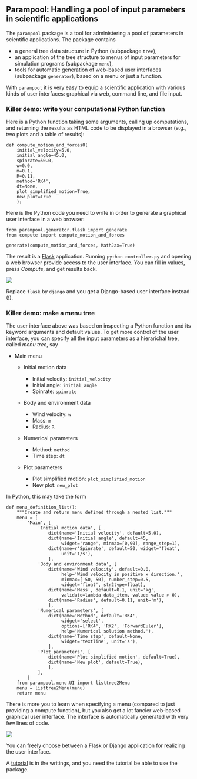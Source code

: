 ## Parampool: Handling a pool of input parameters in scientific applications

The `parampool` package is a tool for administering a pool of parameters
in scientific applications. The package contains

 * a general tree data structure in Python (subpackage `tree`),
 * an application of the tree structure to menus of input parameters
   for simulation programs (subpackage `menu`),
 * tools for automatic generation of web-based user interfaces
   (subpackage `generator`), based on a menu or just a function.

With `parampool` it is very easy to equip a scientific application with
various kinds of user interfaces: graphical via web, command line,
and file input.

### Killer demo: write your computational Python function

Here is a Python function taking some arguments, calling up computations,
and returning the results as HTML code to be displayed in a browser
(e.g., two plots and a table of results):


~~~~~~~~~~~~~~~~~~~~~~~~~~~~~~~~~~~~~~~~~~~~~~~~~~~~~~~~{.Python}
def compute_motion_and_forces0(
    initial_velocity=5.0,
    initial_angle=45.0,
    spinrate=50.0,
    w=0.0,
    m=0.1,
    R=0.11,
    method='RK4',
    dt=None,
    plot_simplified_motion=True,
    new_plot=True
    ):
~~~~~~~~~~~~~~~~~~~~~~~~~~~~~~~~~~~~~~~~~~~~~~~~~~~~~~~~~~~~~~~

Here is the Python code you need to write in order to generate a
graphical user interface in a web browser:


~~~~~~~~~~~~~~~~~~~~~~~~~~~~~~~~~~~~~~~~~~~~~~~~~~~~~~~~{.Python}
from parampool.generator.flask import generate
from compute import compute_motion_and_forces

generate(compute_motion_and_forces, MathJax=True)
~~~~~~~~~~~~~~~~~~~~~~~~~~~~~~~~~~~~~~~~~~~~~~~~~~~~~~~~~~~~~~~

The result is a [Flask](http://flask.pocoo.org/) application.
Running `python controller.py` and opening a web browser provide access
to the user interface. You can fill in values, press *Compute*, and
get results back.

<!-- <img src="doc/src/pp/fig-pp/flask4.png" width=850> -->
![](doc/src/pp/fig-pp/flask4.png)

Replace `flask` by `django` and you get a Django-based user interface
instead (!).

### Killer demo: make a menu tree

The user interface above was based on inspecting a Python function and
its keyword arguments and default values.
To get more control of the user interface, you can specify all the
input parameters as a hierarichal tree, called *menu tree*, say

 * Main menu
   * Initial motion data
     * Initial velocity: `initial_velocity`
     * Initial angle: `initial_angle`
     * Spinrate: `spinrate`

   * Body and environment data
     * Wind velocity: `w`
     * Mass: `m`
     * Radius: `R`

   * Numerical parameters
     * Method: `method`
     * Time step: `dt`

   * Plot parameters
     * Plot simplified motion: `plot_simplified_motion`
     * New plot: `new_plot`



In Python, this may take the form


~~~~~~~~~~~~~~~~~~~~~~~~~~~~~~~~~~~~~~~~~~~~~~~~~~~~~~~~{.Python}
def menu_definition_list():
    """Create and return menu defined through a nested list."""
    menu = [
        'Main', [
            'Initial motion data', [
                dict(name='Initial velocity', default=5.0),
                dict(name='Initial angle', default=45,
                     widget='range', minmax=[0,90], range_step=1),
                dict(name=r'Spinrate', default=50, widget='float',
                     unit='1/s'),
                ],
            'Body and environment data', [
                dict(name='Wind velocity', default=0.0,
                     help='Wind velocity in positive x direction.',
                     minmax=[-50, 50], number_step=0.5,
                     widget='float', str2type=float),
                dict(name='Mass', default=0.1, unit='kg',
                     validate=lambda data_item, value: value > 0),
                dict(name='Radius', default=0.11, unit='m'),
                ],
            'Numerical parameters', [
                dict(name='Method', default='RK4',
                     widget='select',
                     options=['RK4', 'RK2', 'ForwardEuler'],
                     help='Numerical solution method.'),
                dict(name='Time step', default=None,
                     widget='textline', unit='s'),
                ],
            'Plot parameters', [
                dict(name='Plot simplified motion', default=True),
                dict(name='New plot', default=True),
                ],
            ],
        ]
    from parampool.menu.UI import listtree2Menu
    menu = listtree2Menu(menu)
    return menu
~~~~~~~~~~~~~~~~~~~~~~~~~~~~~~~~~~~~~~~~~~~~~~~~~~~~~~~~~~~~~~~

There is more  you to learn when specifying a menu (compared to just
providing a compute function), but you also get a lot fancier
web-based graphical user interface. The interface is automatically generated
with very few lines of code.

<!-- <img src="doc/src/pp/fig-pp/flask_menu1_filled.png" width=800> -->
![](doc/src/pp/fig-pp/flask_menu1_filled.png)

You can freely choose between a Flask or Django application for realizing the
user interface.

A [tutorial](http://hplgit.github.io/parampool/doc/pub/pp.html)
is in the writings, and
you need the tutorial be able to use the package.

